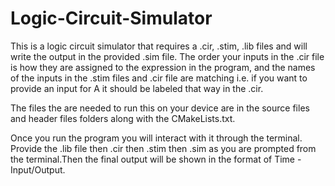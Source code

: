 # Logic-Circuit-Simulator

This is a logic circuit simulator that requires a .cir, .stim, .lib files and will write the output in the provided .sim file. The order your inputs in the .cir file is how they are assigned to the expression in the program, and the names of the inputs in the .stim files and .cir file are matching i.e. if you want to provide an input for A it should be labeled that way in the .cir. 

The files the are needed to run this on your device are in the source files and header files folders along with the CMakeLists.txt. 

Once you run the program you will interact with it through the terminal. Provide the .lib file then .cir then .stim then .sim as you are prompted from the terminal.Then the final output will be shown in the format of Time - Input/Output.
